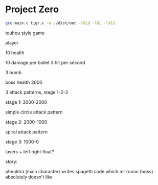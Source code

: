 # Project Zero



```sh
gcc main.c tigr.c -o ./dist/out -lGLU -lGL -lX11
```

touhou style game

player

10 health

10 damage per bullet
3 hit per second

3 bomb

boss
health 3000

3 attack patterns, stage 1-2-3


stage 1: 3000-2000

simple circle attack pattern

stage 2: 2000-1000

spiral attack pattern

stage 3: 1000-0

lasers + left right float?

story:

pheaktra (main character) writes spagetti code which mr ronan (boss) absolutely doesn't like